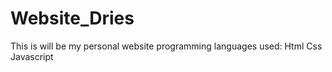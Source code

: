 # Website_Dries

This is will be my personal website 
programming languages used: Html
                            Css
                            Javascript  
